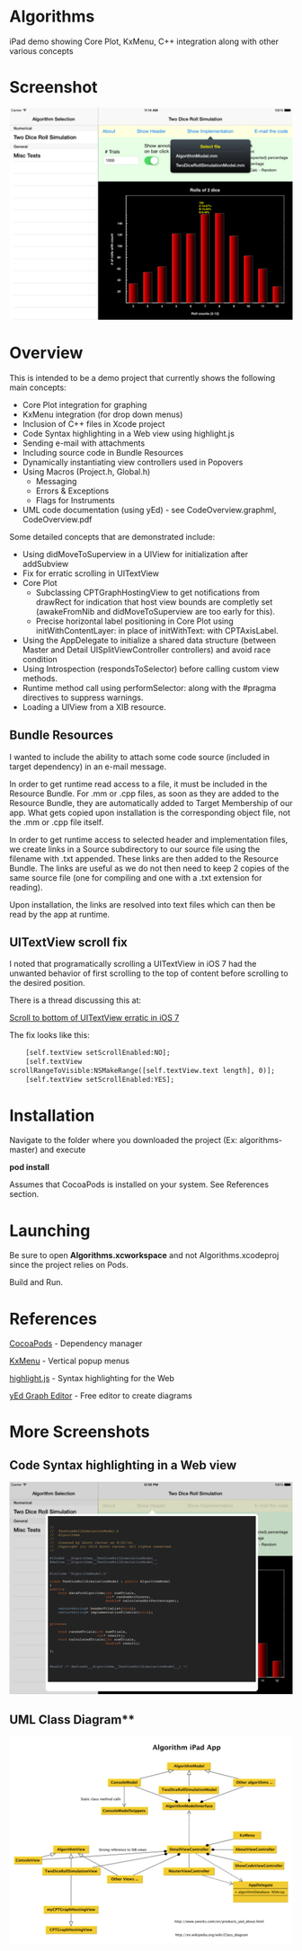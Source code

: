 # Algorithms

iPad demo showing Core Plot, KxMenu, C++ integration along with other various concepts


# Screenshot

![example1 img](screenshot/example1.png?raw=true)


# Overview 

This is intended to be a demo project that currently shows the following main concepts:

- Core Plot integration for graphing
- KxMenu integration (for drop down menus)
- Inclusion of C++ files in Xcode project
- Code Syntax highlighting in a Web view using highlight.js
- Sending e-mail with attachments
- Including source code in Bundle Resources
- Dynamically instantiating view controllers used in Popovers
- Using Macros (Project.h, Global.h)
  - Messaging
  - Errors & Exceptions
  - Flags for Instruments
- UML code documentation (using yEd) - see CodeOverview.graphml, CodeOverview.pdf

Some detailed concepts that are demonstrated include:

- Using didMoveToSuperview in a UIView for initialization after addSubview
- Fix for erratic scrolling in UITextView
- Core Plot
  - Subclassing CPTGraphHostingView to get notifications from drawRect for indication that host view bounds are completly set (awakeFromNib and didMoveToSuperview are too early for this).
  - Precise horizontal label positioning in Core Plot using initWithContentLayer: in place of initWithText: with CPTAxisLabel.
- Using the AppDelegate to initialize a shared data structure (between Master and Detail UISplitViewController controllers) and avoid race condition
- Using Introspection (respondsToSelector) before calling custom view methods.
- Runtime method call using performSelector: along with the #pragma directives to suppress warnings.
- Loading a UIView from a XIB resource.


## Bundle Resources

I wanted to include the ability to attach some code source (included in target dependency) in 
an e-mail message.  

In order to get runtime read access to a file, it must be included in the Resource Bundle.
For .mm or .cpp files, as soon as they are added to the Resource Bundle, they are automatically added
to Target Membership of our app.   What gets copied upon installation
is the corresponding object file, not the .mm or .cpp file itself.

In order to get runtime access to selected header and implementation files, we create links in
a Source subdirectory to our source file using the filename with .txt appended.  These links are then
added to the Resource Bundle.  The links are useful as we do not then need to keep 2 copies
of the same source file (one for compiling and one with a .txt extension for reading).

Upon installation, the links are resolved into text files which
can then be read by the app at runtime.


## UITextView scroll fix

I noted that programatically scrolling a UITextView in iOS 7 had the unwanted behavior of first scrolling
to the top of content before scrolling to the desired position.

There is a thread discussing this at:

[Scroll to bottom of UITextView erratic in iOS 7](http://stackoverflow.com/questions/19124037/scroll-to-bottom-of-uitextview-erratic-in-ios-7)

The fix looks like this:

```
    [self.textView setScrollEnabled:NO];
    [self.textView scrollRangeToVisible:NSMakeRange([self.textView.text length], 0)];
    [self.textView setScrollEnabled:YES];
```



# Installation

Navigate to the folder where you downloaded the project (Ex: algorithms-master) and execute 

**pod install**

Assumes that CocoaPods is installed on your system.  See References section.



# Launching

Be sure to open **Algorithms.xcworkspace** and not Algorithms.xcodeproj since the project relies on Pods.

Build and Run.



# References

[CocoaPods](http://cocoapods.org) - Dependency manager

[KxMenu](https://github.com/kolyvan/kxmenu) - Vertical popup menus 

[highlight.js](https://highlightjs.org) - Syntax highlighting for the Web

[yEd Graph Editor](http://www.yworks.com/en/products_yed_about.html) - Free editor to create diagrams


# More Screenshots

## Code Syntax highlighting in a Web view

![example2 img](screenshot/example2.png?raw=true)


## UML Class Diagram**

![UML Class Diagram img](CodeOverview.png?raw=true)





